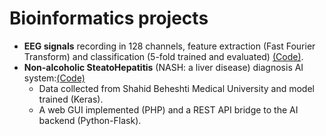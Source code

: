 #  Bioinformatics projects


* **EEG signals** recording in 128 channels, feature extraction (Fast Fourier Transform) and classification (5-fold trained and evaluated) [(Code)](https://github.com/ahmadianme/projects/tree/master/bioinformatics/eeg-signals).
* **Non-alcoholic SteatoHepatitis** (NASH: a liver disease) diagnosis AI system:[(Code)](https://github.com/ahmadianme/projects/tree/master/bioinformatics/nash-diagnosis)
    * Data collected from Shahid Beheshti Medical University and model trained (Keras).
    * A web GUI implemented (PHP) and a REST API bridge to the AI backend (Python-Flask).




